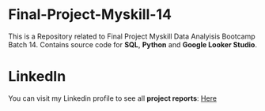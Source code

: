 # Final-Project-Myskill-14
This is a Repository related to Final Project Myskill Data Analyisis Bootcamp Batch 14. Contains source code for **SQL**, **Python** and **Google Looker Studio**. <br />

# LinkedIn
You can visit my Linkedin profile to see all **project reports**: [Here](https://www.linkedin.com/in/fathinnm/details/projects/)<br />

